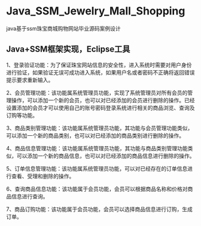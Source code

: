 # Java_SSM_Jewelry_Mall_Shopping
java基于ssm珠宝商城购物网站毕业源码案例设计

## Java+SSM框架实现，Eclipse工具
1、登录验证功能：为了保证珠宝网站信息的安全性，进入系统时需要对用户身份进行验证，如果验证无误可成功进入系统，如果用户名或者密码不正确将返回错误提示要求重新输入。

2、会员管理功能：该功能属系统管理员功能，实现了系统管理员对所有会员的管理操作，可以添加一个新的会员，也可以对已经添加的会员进行删除的操作。已经设置添加的会员才可以使用自己的账号密码登录系统进行相关的商品浏览、查询及订购等功能。

3、商品类别管理功能：该功能属系统管理员功能，其功能与会员管理功能类似，可以添加一个新的商品类别，也可以对已经添加的商品类别进行删除的操作。

4、商品信息管理功能：该功能属系统管理员功能，其功能与商品类别管理功能类似，可以添加一个新的商品信息，也可以对已经添加的商品信息进行删除的操作。

5、订单信息管理功能：该功能属系统管理员功能，可以对已经存在的订单信息进行查看、受理和删除的操作。

6、查询商品信息功能：该功能属于会员功能，会员可以根据商品名称和价格对商品信息进行查询。

7、商品订购功能：该功能属于会员功能，会员可以选择商品信息进行订购，生成订单。
